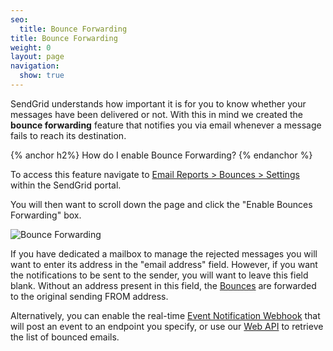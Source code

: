 ```yaml
---
seo:
  title: Bounce Forwarding
title: Bounce Forwarding
weight: 0
layout: page
navigation:
  show: true
---
```


SendGrid understands how important it is for you to know whether your messages have been delivered or not. With this in mind we created the <b>bounce forwarding</b> feature that notifies you via email whenever a message fails to reach its destination. 

{% anchor h2%}
How do I enable Bounce Forwarding?
{% endanchor %}

To access this feature navigate to [Email Reports > Bounces > Settings](http://sendgrid.com/bounces/bounceManagement) within the SendGrid portal.

You will then want to scroll down the page and click the "Enable Bounces Forwarding" box. 

![Bounce Forwarding]({{root_url}}/images/forward_bounces_1.png)

If you have dedicated a mailbox to manage the rejected messages you will want to enter its address in the "email address" field. However, if you want the notifications to be sent to the sender, you will want to leave this field blank. Without an address present in this field, the [Bounces]({{root_url}}/Glossary/bounces.html) are forwarded to the original sending FROM address.

Alternatively, you can enable the real-time [Event Notification Webhook]({{root_url}}/API_Reference/Webhooks/event.html) that will post an event to an endpoint you specify, or use our [Web API]({{root_url}}/API_Reference/Web_API/bounces.html) to retrieve the list of bounced emails.
